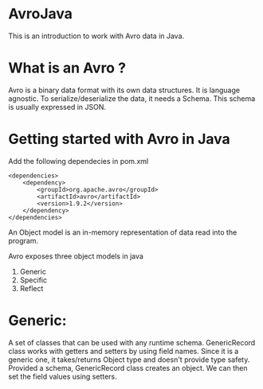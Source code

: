 # AvroJava

This is an introduction to work with Avro data in Java.

# What is an Avro ?
Avro is a binary data format with its own data structures. It is language agnostic. To serialize/deserialize the data, it needs a Schema. This schema is usually expressed in JSON.

# Getting started with Avro in Java

Add the following dependecies in pom.xml

    <dependencies>
        <dependency>
            <groupId>org.apache.avro</groupId>
            <artifactId>avro</artifactId>
            <version>1.9.2</version>
        </dependency>
    </dependencies>




An Object model is an in-memory representation of data read into the program. 

Avro exposes three object models in java
1) Generic
2) Specific
3) Reflect

# Generic:
A set of classes that can be used with any runtime schema. 
GenericRecord class works with getters and setters by using field names.
Since it is a generic one, it takes/returns Object type and doesn't provide type safety.
Provided a schema, GenericRecord class creates an object. We can then set the field values using setters.

